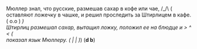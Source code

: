 Мюллер знал, что русские, размешав сахар в кофе или чае,             /\_/\  (                                             
оставляют ложечку в чашке, и решил проследить за Штирлицем в кафе.  ( o.o ) _)                                                       
Штирлиц размешал сахар, вытащил ложку, положил ее на блюдце и        > ^ < (                                                
показал язык Мюллеру.                                               ( | | )_) 
                                                                   (__d b__)
